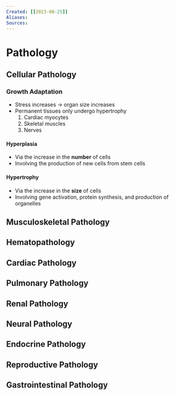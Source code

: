 ```yaml
---
Created: [[2023-08-25]]
Aliases: 
Sources: 
---
```

# Pathology
## Cellular Pathology
### Growth Adaptation
- Stress increases → organ size increases
- Permanent tissues only undergo hypertrophy
  1. Cardiac myocytes
  2. Skeletal muscles
  3. Nerves
#### Hyperplasia
- Via the increase in the **number** of cells
- Involving the production of new cells from stem cells
#### Hypertrophy
- Via the increase in the **size** of cells
- Involving gene activation, protein synthesis, and production of organelles
## Musculoskeletal Pathology
## Hematopathology
## Cardiac Pathology
## Pulmonary Pathology
## Renal Pathology
## Neural Pathology
## Endocrine Pathology
## Reproductive Pathology
## Gastrointestinal Pathology
